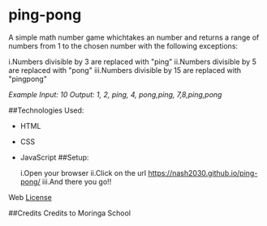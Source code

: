 # ping-pong
 A simple math number game whichtakes an number and returns a range of numbers from 1 to the chosen number with the following exceptions:

  i.Numbers divisible by 3 are replaced with "ping"
 ii.Numbers divisible by 5 are replaced with "pong"
iii.Numbers divisible by 15 are replaced with "pingpong"

 *Example Input: 10 Output: 1, 2, ping, 4, pong,ping, 7,8,ping,pong*


##Technologies Used:

 * HTML
 * CSS
 * JavaScript
##Setup:

   i.Open your browser
  ii.Click on the url https://nash2030.github.io/ping-pong/
 iii.And there you go!!

Web [License](https://en.wikipedia.org/wiki/MIT_License)

##Credits
  Credits to Moringa School
